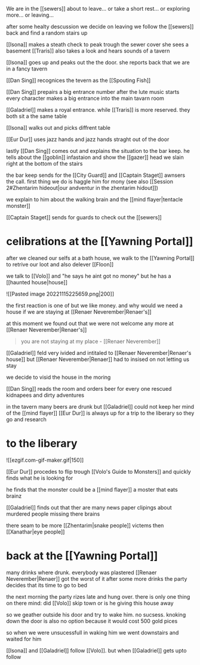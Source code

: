 We are in the [[sewers]] about to leave...
or take a short rest...
or exploring more...
or leaving...

after some healty descussion we decide on leaving
we follow the [[sewers]] back and find a random stairs up

[[Isona]] makes a steath check to peak trough the sewer cover
she sees a basement
[[Traris]] also takes a look and hears sounds of a tavern

[[Isona]] goes up and peaks out the the door. she reports back that we are in a fancy tavern

[[Dan Sing]] recognices the tevern as the [[Spouting Fish]] 

[[Dan Sing]] prepairs a big entrance number 
after the lute music starts every character makes a big entrance into the main tavarn room

[[Galadriel]] makes a royal entrance. while [[Traris]] is more reserved. they both sit a the same table

[[Isona]] walks out and picks diffrent table

[[Eur Dur]] uses jazz hands and jazz hands straght out of the door

lastly [[Dan Sing]] comes out and explains the situation to the bar keep.
he tells about the [[goblin]] infastaion and show the [[gazer]] head we slain right at the bottom of the stairs

the bar keep sends for the [[City Guard]] and [[Captain Staget]] awnsers the call. 
first thing we do is haggle him for mony (see also [[Session 2#Zhentarim hideout|our andventur in the zhentarim hidout]])

we explain to him about the walking brain and the [[mind flayer|tentacle monster]]

[[Captain Staget]] sends for guards to check out the [[sewers]]

# celibrations at the [[Yawning Portal]]

after we cleaned our selfs at a bath house, we walk to the [[Yawning Portal]] to retrive our loot and also delever [[Floon]]

we talk to [[Volo]] and "he says he aint got no money"
but he has a [[haunted house|house]] 

![[Pasted image 20221115225659.png|200]]

the first reaction is one of but we like money.
and why would we need a house if we are staying at [[Renaer Neverember|Renaer's]] 

at this moment we found out that we were not welcome any more at [[Renaer Neverember|Renaer's]]

> you are not staying at my place
> \- [[Renaer Neverember]]

[[Galadriel]] feld very ivided and intitaled to [[Renaer Neverember|Renaer's house]]
but [[Renaer Neverember|Renaer]] had to insised on not letting us stay

we decide to visid the house in the moring

[[Dan Sing]] reads the room and orders beer for every one
rescued kidnapees and dirty adventures

in the tavern many beers are drunk 
but [[Galadriel]] could not keep her mind of the [[mind flayer]]
[[Eur Dur]] is always up for a trip to the liberary so they go and research

# to the liberary

![[ezgif.com-gif-maker.gif|150]]

[[Eur Dur]] procedes to flip trough [[Volo's Guide to Monsters]]
and quickly finds what he is looking for

he finds that the monster could be a [[mind flayer]]
a moster that eats brainz 

[[Galadriel]] finds out that ther are many news paper clipings about murdered people missing there brains 

there seam to be more [[Zhentarim|snake people]] victems then [[Xanathar|eye people]] 

# back at the [[Yawning Portal]]

many drinks where drunk. everybody was plastered
[[Renaer Neverember|Renaer]] got the worst of it 
after some more drinks the party decides that its time to go to bed

the next morning the party rizes late and hung over.
there is only one thing on there mind:
did [[Volo]] skip town or is he giving this house away

so we geather outside his door and try to wake him. no sucsess.
knoking down the door is also no option because it would cost 500 gold pices

so when we were unsucessfull in waking him we went downstairs and waited for him

[[Isona]] and [[Galadriel]] follow [[Volo]]. but when [[Galadriel]] gets upto follow 
